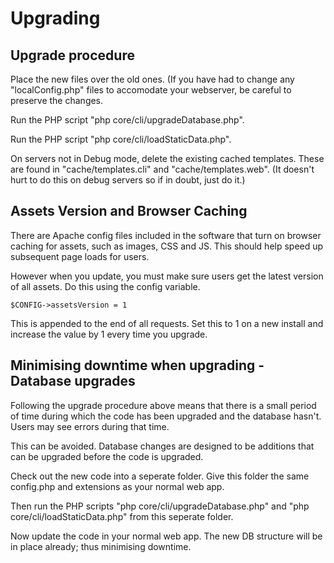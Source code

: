 # Upgrading

## Upgrade procedure

Place the new files over the old ones. (If you have had to change any 
"localConfig.php" files to accomodate your webserver, be careful to preserve 
the changes.

Run the PHP script "php core/cli/upgradeDatabase.php".

Run the PHP script "php core/cli/loadStaticData.php".

On servers not in Debug mode, delete the existing cached templates. These are 
found in "cache/templates.cli" and "cache/templates.web". (It doesn't hurt to 
do this on debug servers so if in doubt, just do it.)

## Assets Version and Browser Caching

There are Apache config files included in the software that turn on browser caching 
for assets, such as images, CSS and JS. This should help speed up subsequent page loads for users. 

However when you update, you must make sure users get the latest version of all assets. Do this using the config variable.

    $CONFIG->assetsVersion = 1

This is appended to the end of all requests. Set this to 1 on a new install and increase the value by 1 
every time you upgrade.

## Minimising downtime when upgrading - Database upgrades

Following the upgrade procedure above means that there is a small period of time during which
the code has been upgraded and the database hasn't. Users may see errors during that time.

This can be avoided. Database changes are designed to be additions that can be upgraded before the code is upgraded.

Check out the new code into a seperate folder. Give this folder the same config.php and extensions as your normal web app.

Then run the PHP scripts "php core/cli/upgradeDatabase.php" and "php core/cli/loadStaticData.php" 
from this seperate folder.

Now update the code in your normal web app. The new DB structure will be in place already; thus minimising downtime.


